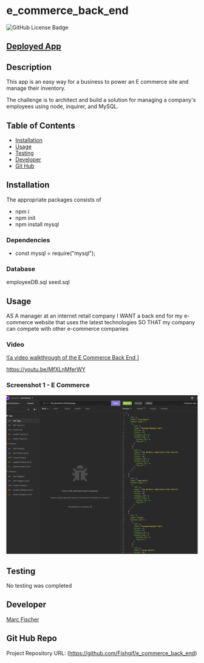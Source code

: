# e_commerce_back_end


 
 ![GitHub License Badge](https://shields.io/badge/license-MIT-green)


 ## [Deployed App](https://fishgif.github.io/e_commerce_back_end/)

## Description
This app is an easy way for a business to power an E commerce site and manage their inventory.

The challenge is to architect and build a solution for managing a company's employees using node, inquirer, and MySQL.

## Table of Contents
- [Installation](#installation)
- [Usage](#usage)
- [Testing](#testing)
- [Developer](#developer)
- [Git Hub](#git_hub_repo)


## Installation
The appropriate packages consists of 
* npm i 
* npm init
* npm install mysql

### Dependencies
* const mysql = require("mysql");


### Database 
employeeDB.sql
seed.sql

## Usage
AS A manager at an internet retail company
I WANT a back end for my e-commerce website that uses the latest technologies
SO THAT my company can compete with other e-commerce companies

### Video
[![a video walkthrough of the E Commerce Back End ]](https://youtu.be/MfXLnMferWY "E - Commerce Back End")

https://youtu.be/MfXLnMferWY


### Screenshot 1 - E Commerce
![E Commerce](./assets/ecommerce.png)


## Testing
No testing was completed

## Developer
[Marc Fischer](https://github.com/Fishgif)

## Git Hub Repo
Project Repository URL: (https://github.com/Fishgif/e_commerce_back_end)



